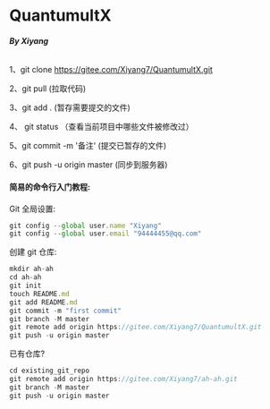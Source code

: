 # QuantumultX 

###### ***By Xiyang***



1、git clone https://gitee.com/Xiyang7/QuantumultX.git

2、git pull (拉取代码)

3、git add . (暂存需要提交的文件)

4、 git status （查看当前项目中哪些文件被修改过）

5、git commit -m '备注'   (提交已暂存的文件)

6、git push -u origin master   (同步到服务器)



#### 简易的命令行入门教程:

Git 全局设置:

```javascript
git config --global user.name "Xiyang"
git config --global user.email "94444455@qq.com"
```

创建 git 仓库:

```javascript
mkdir ah-ah
cd ah-ah
git init
touch README.md
git add README.md
git commit -m "first commit"
git branch -M master
git remote add origin https://gitee.com/Xiyang7/QuantumultX.git
git push -u origin master
```

已有仓库?

```javascript
cd existing_git_repo
git remote add origin https://gitee.com/Xiyang7/ah-ah.git
git branch -M master
git push -u origin master
```

